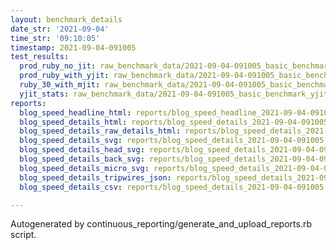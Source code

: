 ```yaml
---
layout: benchmark_details
date_str: '2021-09-04'
time_str: '09:10:05'
timestamp: 2021-09-04-091005
test_results:
  prod_ruby_no_jit: raw_benchmark_data/2021-09-04-091005_basic_benchmark_prod_ruby_no_jit.json
  prod_ruby_with_yjit: raw_benchmark_data/2021-09-04-091005_basic_benchmark_prod_ruby_with_yjit.json
  ruby_30_with_mjit: raw_benchmark_data/2021-09-04-091005_basic_benchmark_ruby_30_with_mjit.json
  yjit_stats: raw_benchmark_data/2021-09-04-091005_basic_benchmark_yjit_stats.json
reports:
  blog_speed_headline_html: reports/blog_speed_headline_2021-09-04-091005.html
  blog_speed_details_html: reports/blog_speed_details_2021-09-04-091005.html
  blog_speed_details_raw_details_html: reports/blog_speed_details_2021-09-04-091005.raw_details.html
  blog_speed_details_svg: reports/blog_speed_details_2021-09-04-091005.svg
  blog_speed_details_head_svg: reports/blog_speed_details_2021-09-04-091005.head.svg
  blog_speed_details_back_svg: reports/blog_speed_details_2021-09-04-091005.back.svg
  blog_speed_details_micro_svg: reports/blog_speed_details_2021-09-04-091005.micro.svg
  blog_speed_details_tripwires_json: reports/blog_speed_details_2021-09-04-091005.tripwires.json
  blog_speed_details_csv: reports/blog_speed_details_2021-09-04-091005.csv

---
```

Autogenerated by continuous_reporting/generate_and_upload_reports.rb script.
